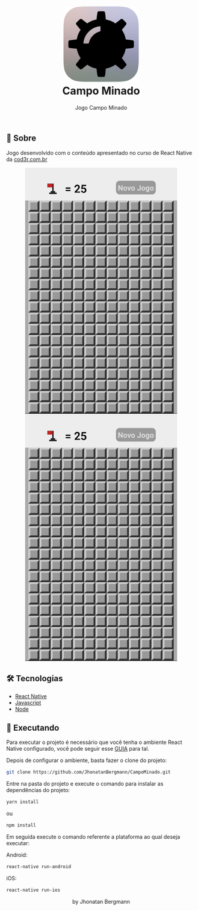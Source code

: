 <h1 align="center">
  <img src="github/icon.png" width="200" height="200" alt="icon" >
  <br>
  Campo Minado
  <br>
</h1>

<p align="center">Jogo Campo Minado</p>

<br>

## 📅 Sobre

Jogo desenvolvido com o conteúdo apresentado no curso de React Native da [cod3r.com.br](https://www.cod3r.com.br/)

<p align="center">
  <img src="github/gifGameOver.gif" alt="Demo" >
  <img src="github/gifLevel.gif" alt="Demo" >
</p>

## 🛠 Tecnologias
- [React Native](https://facebook.github.io/react-native/)
- [Javascript](https://devdocs.io/javascript/)
- [Node](https://nodejs.org/en/)

## 📱 Executando 

Para executar o projeto é necessário que você tenha o ambiente React Native configurado, você pode seguir esse [GUIA](https://reactnative.dev/docs/environment-setup) para tal.

Depois de configurar o ambiente, basta fazer o clone do projeto:

```sh
git clone https://github.com/JhonatanBergmann/CampoMinado.git
```

Entre na pasta do projeto e execute o comando para instalar as dependências do projeto:

```sh
yarn install
```
ou
```sh
npm install
```

Em seguida execute o comando referente a plataforma ao qual deseja executar:

Android:

```sh
react-native run-android
```

iOS:

```sh
react-native run-ios
```

<p align="center">
 by Jhonatan Bergmann
</p>
